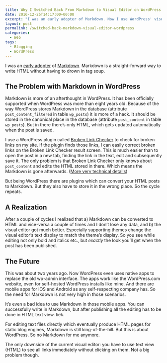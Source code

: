 ```yaml
---
title: Why I Switched Back From Markdown to Visual Editor on WordPress
date: 2016-12-25T14:17:00+00:00
excerpt: "I was an early adopter of Markdown. Now I use WordPress' visual editor exclusively again with great results and don't miss Markdown a bit."
layout: post
permalink: /switched-back-markdown-visual-editor-wordpress
categories:
  - Web
tags:
  - Blogging
  - WordPress
---
```

I was an [early adopter](https://michaelnordmeyer.github.io/why-i-chose-wordpress-thoughts-from-wordcamp-08) of [Markdown](http://daringfireball.net/projects/markdown/). Markdown is a straight-forward way to write HTML without having to drown in tag soup.

## The Problem with Markdown in WordPress

Markdown is more of an afterthought in WordPress. It has been officially supported when WordPress was more than eight years old. Because of the way WordPress stores Markdown in the database (attribute `post_content_filtered` in table `wp_posts`) it is more of a hack. It should be stored in the canonical place in the database (attribute `post_content` in table `wp_posts`). But in there there’s only HTML, which gets updated automatically when the post is saved.

I use a WordPress plugin called [Broken Link Checker](https://wordpress.org/plugins/broken-link-checker/) to check for broken links on my site. If the plugin finds those links, I can easily correct broken links on the Broken Link Checker result screen. This is much easier than to open the post in a new tab, finding the link in the text, edit and subsequently save it. The only problem is that Broken Link Checker only knows about `post_content` and edits the HTML stored in there. Which means the Markdown is gone afterwards. ([More very technical details](http://wordpress.stackexchange.com/questions/113387/when-is-the-post-content-filtered-column-in-database-cleared-by-wordpress))

But being WordPress there are plugins which can convert your HTML posts to Markdown. But they also have to store it in the wrong place. So the cycle repeats.

## A Realization

After a couple of cycles I realized that a) Markdown can be converted to HTML and vice-versa a couple of times and I don’t lose any data, and b) the visual editor got much better. Especially supporting themes change the visual editor’s text display to match the theme’s display. So you see while editing not only bold and italics etc., but _exactly_ the look you’ll get when the post has been published.

## The Future

This was about two years ago. Now WordPress even uses native apps to replace the old wp-admin interface. The apps work like the WordPress.com website, even for self-hosted WordPress installs like mine. And there are mobile apps for iOS and Android as any self-respecting company has. So the need for Markdown is not very high in those scenarios.

It’s even a bad idea to use Markdown in those mobile apps. You can successfully write in Markdown, but after publishing all the editing has to be done in HTML text view. Iiek.

For editing text files directly which eventually produce HTML pages for static blog engines, Markdown is still king-of-the-hill. But this is about WordPress. So no Markdown for me anymore.

The only downside of the current visual editor: you have to use text view (HTML) to see all links immediately without clicking on them. Not a big problem though.